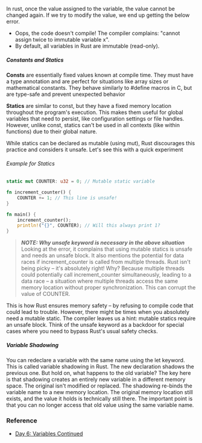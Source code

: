 In rust, once the value assigned to the variable, the value cannot be changed again. If we try to modify the value, we end up getting the below error.
* Oops, the code doesn't compile! The compiler complains: "cannot assign twice to immutable variable x".
* By default, all variables in Rust are immutable (read-only). 

##### Constants and Statics
**Consts** are essentially fixed values known at compile time. They must have a type annotation and are perfect for situations like array sizes or mathematical constants. They behave similarly to #define macros in C, but are type-safe and prevent unexpected behavior

**Statics** are similar to const, but they have a fixed memory location throughout the program's execution. This makes them useful for global variables that need to persist, like configuration settings or file handles. However, unlike const, statics can't be used in all contexts (like within functions) due to their global nature.

While statics can be declared as mutable (using mut), Rust discourages this practice and considers it unsafe. Let's see this with a quick experiment

###### Example for Statics
```rust
static mut COUNTER: u32 = 0; // Mutable static variable

fn increment_counter() {
    COUNTER += 1; // This line is unsafe!
}

fn main() {
    increment_counter();
    println!("{}", COUNTER); // Will this always print 1?
}
```

> **_NOTE: Why unsafe keyword is necessary in the above situation_**
Looking at the error, it complains that using mutable statics is unsafe and needs an unsafe block. It also mentions the potential for data races if increment_counter is called from multiple threads. Rust isn't being picky – it's absolutely right! Why? Because multiple threads could potentially call increment_counter simultaneously, leading to a data race – a situation where multiple threads access the same memory location without proper synchronization. This can corrupt the value of COUNTER.

This is how Rust ensures memory safety – by refusing to compile code that could lead to trouble. However, there might be times when you absolutely need a mutable static. The compiler leaves us a hint: mutable statics require an unsafe block. Think of the unsafe keyword as a backdoor for special cases where you need to bypass Rust's usual safety checks.

##### Variable Shadowing
You can redeclare a variable with the same name using the let keyword. This is called variable shadowing in Rust. The new declaration shadows the previous one. But hold on, what happens to the old variable? The key here is that shadowing creates an entirely new variable in a different memory space. The original isn't modified or replaced. The shadowing re-binds the variable name to a new memory location. The original memory location still exists, and the value it holds is technically still there. The important point is that you can no longer access that old value using the same variable name.

### Reference
* [Day 6: Variables Continued](https://inpyjama.com/day6-variables-contd/)